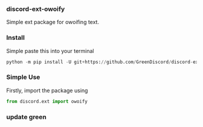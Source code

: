 ### discord-ext-owoify
Simple ext package for owoifing text.

### Install
Simple paste this into your terminal
```py
python -m pip install -U git+https://github.com/GreenDiscord/discord-ext-owoify
```

### Simple Use
Firstly, import the package using
```py
from discord.ext import owoify
```

### update green
